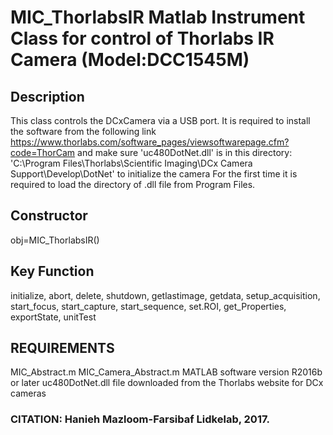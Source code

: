 # MIC_ThorlabsIR Matlab Instrument Class for control of Thorlabs IR Camera (Model:DCC1545M)

## Description
This class controls the DCxCamera via a USB port. It is required to
install the software from the following link
https://www.thorlabs.com/software_pages/viewsoftwarepage.cfm?code=ThorCam
and make sure 'uc480DotNet.dll' is in this directory:
'C:\Program Files\Thorlabs\Scientific Imaging\DCx Camera Support\Develop\DotNet'
to initialize the camera
For the first time it is required to load the directory of .dll file
from Program Files.

## Constructor
obj=MIC_ThorlabsIR()

## Key Function
initialize, abort, delete, shutdown, getlastimage, getdata, setup_acquisition, start_focus, start_capture, start_sequence, set.ROI, get_Properties, exportState, unitTest

## REQUIREMENTS
MIC_Abstract.m
MIC_Camera_Abstract.m
MATLAB software version R2016b or later
uc480DotNet.dll file downloaded from the Thorlabs website for DCx cameras

### CITATION: Hanieh Mazloom-Farsibaf  Lidkelab, 2017.

